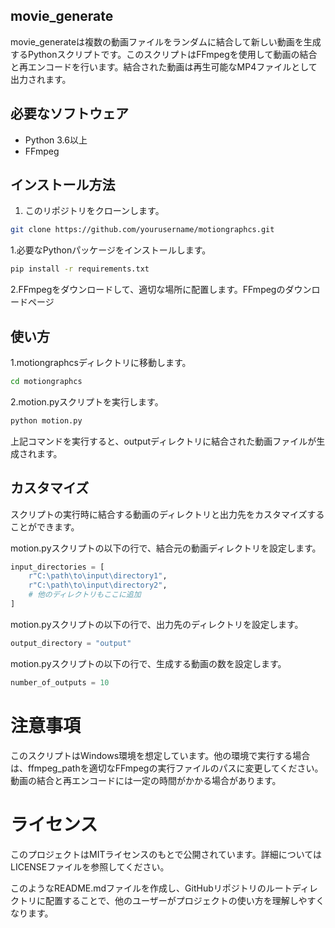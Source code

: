 ## movie_generate

movie_generateは複数の動画ファイルをランダムに結合して新しい動画を生成するPythonスクリプトです。このスクリプトはFFmpegを使用して動画の結合と再エンコードを行います。結合された動画は再生可能なMP4ファイルとして出力されます。

## 必要なソフトウェア

- Python 3.6以上
- FFmpeg

## インストール方法

1. このリポジトリをクローンします。

```bash
git clone https://github.com/yourusername/motiongraphcs.git
```



1.必要なPythonパッケージをインストールします。
```bash
pip install -r requirements.txt
```

2.FFmpegをダウンロードして、適切な場所に配置します。FFmpegのダウンロードページ

## 使い方
1.motiongraphcsディレクトリに移動します。
```bash
cd motiongraphcs
```
2.motion.pyスクリプトを実行します。
```bash
python motion.py
```

上記コマンドを実行すると、outputディレクトリに結合された動画ファイルが生成されます。

## カスタマイズ
スクリプトの実行時に結合する動画のディレクトリと出力先をカスタマイズすることができます。

motion.pyスクリプトの以下の行で、結合元の動画ディレクトリを設定します。

```python
input_directories = [
    r"C:\path\to\input\directory1",
    r"C:\path\to\input\directory2",
    # 他のディレクトリもここに追加
]
```

motion.pyスクリプトの以下の行で、出力先のディレクトリを設定します。
```python
output_directory = "output"
```
motion.pyスクリプトの以下の行で、生成する動画の数を設定します。
```python
number_of_outputs = 10
```
# 注意事項
このスクリプトはWindows環境を想定しています。他の環境で実行する場合は、ffmpeg_pathを適切なFFmpegの実行ファイルのパスに変更してください。
動画の結合と再エンコードには一定の時間がかかる場合があります。
# ライセンス
このプロジェクトはMITライセンスのもとで公開されています。詳細についてはLICENSEファイルを参照してください。


このようなREADME.mdファイルを作成し、GitHubリポジトリのルートディレクトリに配置することで、他のユーザーがプロジェクトの使い方を理解しやすくなります。
